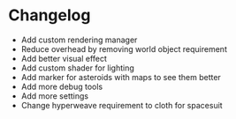 # Changelog
- Add custom rendering manager
- Reduce overhead by removing world object requirement
- Add better visual effect
- Add custom shader for lighting
- Add marker for asteroids with maps to see them better
- Add more debug tools
- Add more settings
- Change hyperweave requirement to cloth for spacesuit
